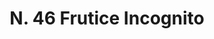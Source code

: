 ---
title: "N. 46 Frutice Incognito"
permalink: "/edition/plant046/"
plant-name: "N. 46"
plant-number: "046"
plant-xml: "/assets/xml/plant046.xml"
plant-img1: "/assets/img/plant046_verso.jpg"
plant-img2: "/assets/img/plant046.jpg"
plant-title: "N. 46 Frutice Incognito"
plant-wfo-link: "http://www.worldfloraonline.org/taxon/wfo-0000359767"
plant-kew-link: "https://powo.science.kew.org/taxon/urn:lsid:ipni.org:names:148836-1"
plant-taxon-content: "Lonicera alpigena L."
layout: single-xml
---